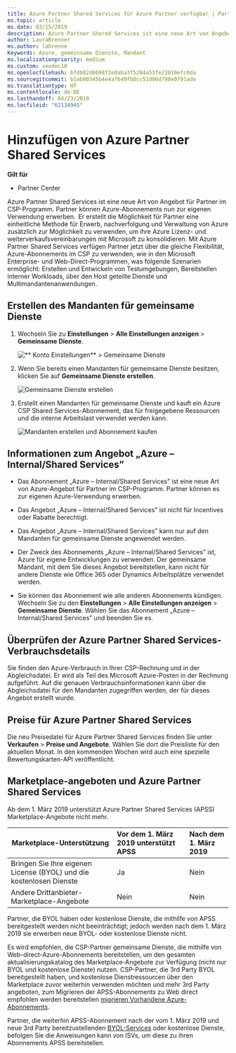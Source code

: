 ```yaml
---
title: Azure Partner Shared Services für Azure Partner verfügbar | Partner Center
ms.topic: article
ms.date: 03/15/2019
description: Azure Partner Shared Services ist eine neue Art von Angebot für Partner im CSP-Programm. Partner können Azure-Abonnements nun zur eigenen Verwendung erwerben.
author: LauraBrenner
ms.author: labrenne
Keywords: Azure, gemeinsame Dienste, Mandant
ms.localizationpriority: medium
ms.custom: seodec18
ms.openlocfilehash: bfdb82d0698f2e0aba3f5284a53fe22010efc0da
ms.sourcegitcommit: b1ab80345b4e4af649fb8cc51d96d798e0791ade
ms.translationtype: HT
ms.contentlocale: de-DE
ms.lasthandoff: 04/23/2019
ms.locfileid: "62134945"
---
```

# <a name="add-azure-partner-shared-services"></a>Hinzufügen von Azure Partner Shared Services

**Gilt für**

-  Partner Center

Azure Partner Shared Services ist eine neue Art von Angebot für Partner im CSP-Programm. Partner können Azure-Abonnements nun zur eigenen Verwendung erwerben.  Er erstellt die Möglichkeit für Partner eine einheitliche Methode für Erwerb, nachverfolgung und Verwaltung von Azure zusätzlich zur Möglichkeit zu verwenden, um ihre Azure Lizenz- und weiterverkaufsvereinbarungen mit Microsoft zu konsolidieren. Mit Azure Partner Shared Services verfügen Partner jetzt über die gleiche Flexibilität, Azure-Abonnements im CSP zu verwenden, wie in den Microsoft Enterprise- und Web-Direct-Programmen, was folgende Szenarien ermöglicht: Erstellen und Entwickeln von Testumgebungen, Bereitstellen interner Workloads, über den Host geteilte Dienste und Multimandantenanwendungen.  

## <a name="create-the-shared-services-tenant"></a>Erstellen des Mandanten für gemeinsame Dienste

1. Wechseln Sie zu **Einstellungen** > **Alle Einstellungen anzeigen** > **Gemeinsame Dienste**.

    ![** Konto Einstellungen** > **Gemeinsame Dienste**](images/sharedservices2.png)

2. Wenn Sie bereits einen Mandanten für gemeinsame Dienste besitzen, klicken Sie auf **Gemeinsame Dienste erstellen**.

    ![Gemeinsame Dienste erstellen](images/sharedservices3.png)

3. Erstellt einen Mandanten für gemeinsame Dienste und kauft ein Azure CSP Shared Services-Abonnement, das für freigegebene Ressourcen und die interne Arbeitslast verwendet werden kann.

    ![Mandanten erstellen und Abonnement kaufen](images/sharedservices5.png)

## <a name="about-the-azure--internalshared-services-offer"></a>Informationen zum Angebot „Azure – Internal/Shared Services”

- Das Abonnement „Azure – Internal/Shared Services” ist eine neue Art von Azure-Angebot für Partner im CSP-Programm. Partner können es zur eigenen Azure-Verwendung erwerben. 

- Das Angebot „Azure – Internal/Shared Services” ist nicht für Incentives oder Rabatte berechtigt.

- Das Angebot „Azure – Internal/Shared Services” kann nur auf den Mandanten für gemeinsame Dienste angewendet werden.

- Der Zweck des Abonnements „Azure – Internal/Shared Services” ist, Azure für eigene Entwicklungen zu verwenden. Der gemeinsame Mandant, mit dem Sie dieses Angebot bereitstellen, kann nicht für andere Dienste wie Office 365 oder Dynamics Arbeitsplätze verwendet werden. 

- Sie können das Abonnement wie alle anderen Abonnements kündigen. Wechseln Sie zu den **Einstellungen** > **Alle Einstellungen anzeigen** > **Gemeinsame Dienste**. Wählen Sie das Abonnement „Azure – Internal/Shared Services” und beenden Sie es.

## <a name="accessing-azure-partner-shared-services-consumption-details"></a>Überprüfen der Azure Partner Shared Services-Verbrauchsdetails

Sie finden den Azure-Verbrauch in Ihrer CSP-Rechnung und in der Abgleichsdatei. Er wird als Teil des Microsoft Azure-Posten in der Rechnung aufgeführt. Auf die genauen Verbrauchsinformationen kann über die Abgleichsdatei für den Mandanten zugegriffen werden, der für dieses Angebot erstellt wurde. 

## <a name="azure-partner-shared-services-pricing"></a>Preise für Azure Partner Shared Services

Die neu Preisedatei für Azure Partner Shared Services finden Sie unter **Verkaufen** > **Preise und Angebote**. Wählen Sie dort die Preisliste für den aktuellen Monat. In den kommenden Wochen wird auch eine spezielle Bewertungskarten-API veröffentlicht.

## <a name="marketplace-offers-and-azure-partner-shared-services"></a>Marketplace-angeboten und Azure Partner Shared Services

Ab dem 1. März 2019 unterstützt Azure Partner Shared Services (APSS) Marketplace-Angebote nicht mehr.   

|**Marketplace-Unterstützung**   |**Vor dem 1. März 2019 unterstützt APSS**|**Nach dem 1. März 2019**|
|---------------------------|:----------------------------|:-------------------|
|Bringen Sie Ihre eigenen License (BYOL) und die kostenlosen Dienste   | Ja   | Nein|
|Andere Drittanbieter-Marketplace-Angebote   | Nein   |Nein|


Partner, die BYOL haben oder kostenlose Dienste, die mithilfe von APSS bereitgestellt werden nicht beeinträchtigt; jedoch werden nach dem 1. März 2019 sie erwerben neue BYOL- oder kostenlose Dienste nicht. 

Es wird empfohlen, die CSP-Partner gemeinsame Dienste, die mithilfe von Web-direct-Azure-Abonnements bereitstellen, um den gesamten aktualisierungskatalog des Marketplace-Angebote zur Verfügung (nicht nur BYOL und kostenlose Dienste) nutzen.  CSP-Partner, die 3rd Party BYOL bereitgestellt haben, und kostenlose Dienstressourcen über den Marketplace zuvor weiterhin verwenden möchten und mehr 3rd Party angeboten, zum Migrieren der APSS-Abonnements zu Web direct empfohlen werden bereitstellen [migrieren Vorhandene Azure-Abonnements](https://docs.microsoft.com/azure/cloud-solution-provider/migration/migration#migrating-existing-azure-subscriptions).

Partner, die weiterhin APSS-Abonnement nach der vom 1. März 2019 und neue 3rd Party bereitzustellenden [BYOL-Services](https://azuremarketplace.microsoft.com/marketplace/apps?filters=byol) oder kostenlose Dienste, befolgen Sie die Anweisungen kann von ISVs, um diese zu ihren Abonnements APSS bereitstellen.

